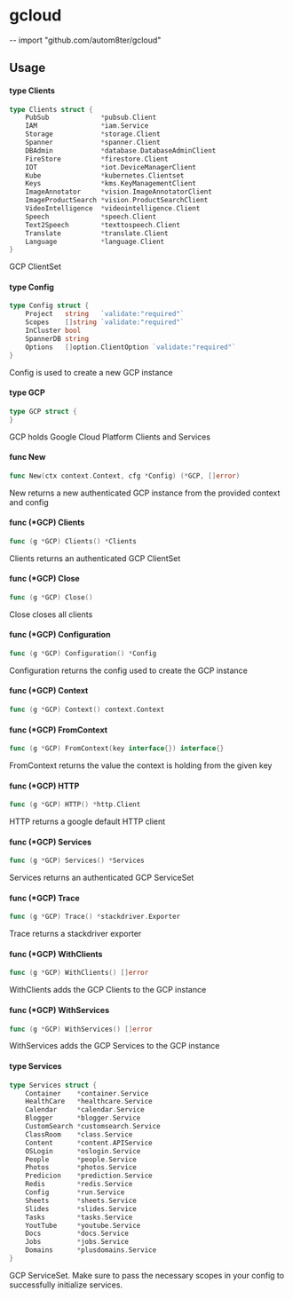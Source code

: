 # gcloud
--
    import "github.com/autom8ter/gcloud"


## Usage

#### type Clients

```go
type Clients struct {
	PubSub             *pubsub.Client
	IAM                *iam.Service
	Storage            *storage.Client
	Spanner            *spanner.Client
	DBAdmin            *database.DatabaseAdminClient
	FireStore          *firestore.Client
	IOT                *iot.DeviceManagerClient
	Kube               *kubernetes.Clientset
	Keys               *kms.KeyManagementClient
	ImageAnnotator     *vision.ImageAnnotatorClient
	ImageProductSearch *vision.ProductSearchClient
	VideoIntelligence  *videointelligence.Client
	Speech             *speech.Client
	Text2Speech        *texttospeech.Client
	Translate          *translate.Client
	Language           *language.Client
}
```

GCP ClientSet

#### type Config

```go
type Config struct {
	Project   string   `validate:"required"`
	Scopes    []string `validate:"required"`
	InCluster bool
	SpannerDB string
	Options   []option.ClientOption `validate:"required"`
}
```

Config is used to create a new GCP instance

#### type GCP

```go
type GCP struct {
}
```

GCP holds Google Cloud Platform Clients and Services

#### func  New

```go
func New(ctx context.Context, cfg *Config) (*GCP, []error)
```
New returns a new authenticated GCP instance from the provided context and
config

#### func (*GCP) Clients

```go
func (g *GCP) Clients() *Clients
```
Clients returns an authenticated GCP ClientSet

#### func (*GCP) Close

```go
func (g *GCP) Close()
```
Close closes all clients

#### func (*GCP) Configuration

```go
func (g *GCP) Configuration() *Config
```
Configuration returns the config used to create the GCP instance

#### func (*GCP) Context

```go
func (g *GCP) Context() context.Context
```

#### func (*GCP) FromContext

```go
func (g *GCP) FromContext(key interface{}) interface{}
```
FromContext returns the value the context is holding from the given key

#### func (*GCP) HTTP

```go
func (g *GCP) HTTP() *http.Client
```
HTTP returns a google default HTTP client

#### func (*GCP) Services

```go
func (g *GCP) Services() *Services
```
Services returns an authenticated GCP ServiceSet

#### func (*GCP) Trace

```go
func (g *GCP) Trace() *stackdriver.Exporter
```
Trace returns a stackdriver exporter

#### func (*GCP) WithClients

```go
func (g *GCP) WithClients() []error
```
WithClients adds the GCP Clients to the GCP instance

#### func (*GCP) WithServices

```go
func (g *GCP) WithServices() []error
```
WithServices adds the GCP Services to the GCP instance

#### type Services

```go
type Services struct {
	Container    *container.Service
	HealthCare   *healthcare.Service
	Calendar     *calendar.Service
	Blogger      *blogger.Service
	CustomSearch *customsearch.Service
	ClassRoom    *class.Service
	Content      *content.APIService
	OSLogin      *oslogin.Service
	People       *people.Service
	Photos       *photos.Service
	Predicion    *prediction.Service
	Redis        *redis.Service
	Config       *run.Service
	Sheets       *sheets.Service
	Slides       *slides.Service
	Tasks        *tasks.Service
	YoutTube     *youtube.Service
	Docs         *docs.Service
	Jobs         *jobs.Service
	Domains      *plusdomains.Service
}
```

GCP ServiceSet. Make sure to pass the necessary scopes in your config to
successfully initialize services.
